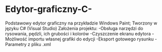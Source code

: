 # Edytor-graficzny-C-
Podstawowy edytor graficzny na przykładzie Windows Paint; Tworzony w języku C# (Visual Studio)
Założenia projektu:
-Obsługa narzędzi do rysowania, pędzli, ich grubości i kolorów 
-Czyszczenie ekranu edytora
-Możliwość importu własnej grafiki do edycji
-Eksport gotowego rysunku
-Parametry z pliku .xml
